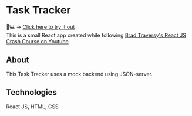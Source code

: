 # Task Tracker
📱💻 → [Click here to try it out](https://yupseth.github.io/react-task-tracker/) <br>
This is a small React app created while following [Brad Traversy's React JS Crash Course on Youtube](https://www.youtube.com/watch?v=w7ejDZ8SWv8&t=1s).

## About

This Task Tracker uses a mock backend using JSON-server.

## Technologies

React JS, HTML, CSS
